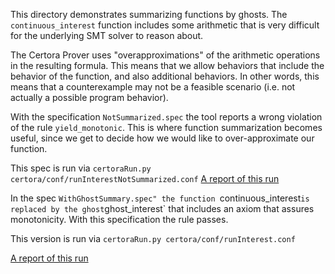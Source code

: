 This directory demonstrates summarizing functions by ghosts.
The `continuous_interest` function includes some arithmetic that is very difficult for the underlying SMT solver to reason about.

The Certora Prover uses "overapproximations" of the arithmetic operations in the resulting formula. This means that we allow behaviors that include the behavior of the function, and also additional behaviors. In other words, this means that a counterexample may not be a feasible scenario (i.e. not actually a possible program behavior).

With the specification `NotSummarized.spec` the tool reports a wrong violation of the rule `yield_monotonic`. This is where function summarization becomes useful, since we get to decide how we would like to over-approximate our function. 

This spec is run via
```certoraRun.py certora/conf/runInterestNotSummarized.conf```
[A report of this run](https://prover.certora.com/output/1902/18f536c055eb4ec9914a29be80311b6b?anonymousKey=727bc70281ed3f35a0840d6a4b4db8abcf0e854d)

In the spec `WithGhostSummary.spec" the function `continuous_interest` is replaced by the ghost `ghost_interest` that includes an axiom that assures monotonicity.
With this specification the rule passes.

This version is run via
```certoraRun.py certora/conf/runInterest.conf```

[A report of this run](https://prover.certora.com/output/1902/73a895f7ded84eb8825a0148f34d8239?anonymousKey=c6fb5f93904323fc4026e4f05e22ca6d56329c46)